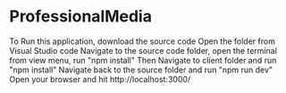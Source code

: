 # ProfessionalMedia
To Run this application, download the source code
Open the folder from Visual Studio code
Navigate to the source code folder, open the terminal from view menu, run "npm install"
Then Navigate to client folder and run "npm install"
Navigate back to the source folder and run "npm run dev"
Open your browser and hit http://localhost:3000/
